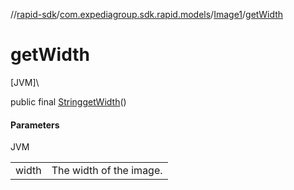 //[rapid-sdk](../../../index.md)/[com.expediagroup.sdk.rapid.models](../index.md)/[Image1](index.md)/[getWidth](get-width.md)

# getWidth

[JVM]\

public final [String](https://docs.oracle.com/javase/8/docs/api/java/lang/String.html)[getWidth](get-width.md)()

#### Parameters

JVM

| | |
|---|---|
| width | The width of the image. |
